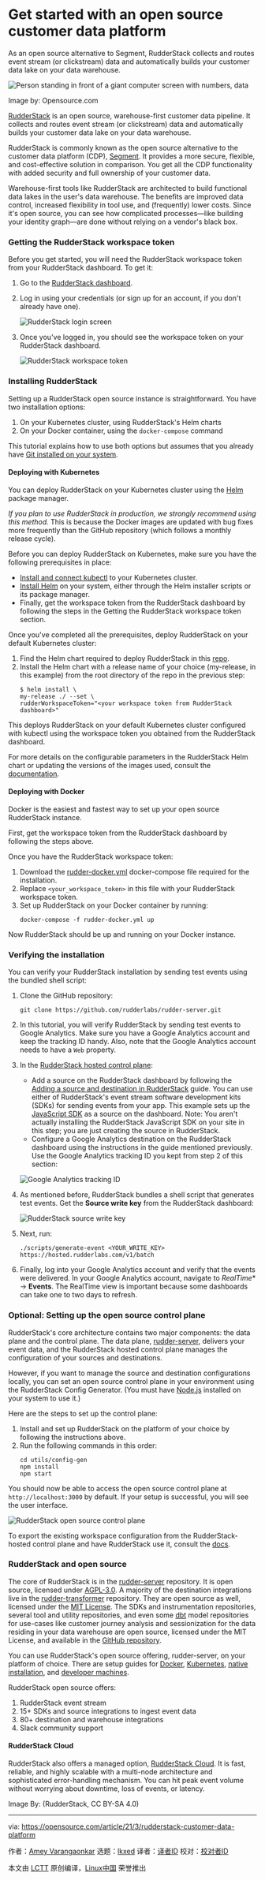 [#]: subject: "Get started with an open source customer data platform"
[#]: via: "https://opensource.com/article/21/3/rudderstack-customer-data-platform"
[#]: author: "Amey Varangaonkar https://opensource.com/users/ameypv"
[#]: collector: "lkxed"
[#]: translator: " "
[#]: reviewer: " "
[#]: publisher: " "
[#]: url: " "

Get started with an open source customer data platform
======
As an open source alternative to Segment, RudderStack collects and routes event stream (or clickstream) data and automatically builds your customer data lake on your data warehouse.

![Person standing in front of a giant computer screen with numbers, data][1]

Image by: Opensource.com

[RudderStack][2] is an open source, warehouse-first customer data pipeline. It collects and routes event stream (or clickstream) data and automatically builds your customer data lake on your data warehouse.

RudderStack is commonly known as the open source alternative to the customer data platform (CDP), [Segment][3]. It provides a more secure, flexible, and cost-effective solution in comparison. You get all the CDP functionality with added security and full ownership of your customer data.

Warehouse-first tools like RudderStack are architected to build functional data lakes in the user's data warehouse. The benefits are improved data control, increased flexibility in tool use, and (frequently) lower costs. Since it's open source, you can see how complicated processes—like building your identity graph—are done without relying on a vendor's black box.

### Getting the RudderStack workspace token

Before you get started, you will need the RudderStack workspace token from your RudderStack dashboard. To get it:

1. Go to the [RudderStack dashboard][4].
2. Log in using your credentials (or sign up for an account, if you don't already have one).

   ![RudderStack login screen][7]

3. Once you've logged in, you should see the workspace token on your RudderStack dashboard.

   ![RudderStack workspace token][8]

### Installing RudderStack

Setting up a RudderStack open source instance is straightforward. You have two installation options:

1. On your Kubernetes cluster, using RudderStack's Helm charts
2. On your Docker container, using the `docker-compose` command

This tutorial explains how to use both options but assumes that you already have [Git installed on your system][9].

#### Deploying with Kubernetes

You can deploy RudderStack on your Kubernetes cluster using the [Helm][10] package manager.

*If you plan to use RudderStack in production, we strongly recommend using this method.* This is because the Docker images are updated with bug fixes more frequently than the GitHub repository (which follows a monthly release cycle).

Before you can deploy RudderStack on Kubernetes, make sure you have the following prerequisites in place:

* [Install and connect kubectl][11] to your Kubernetes cluster.
* [Install Helm][12] on your system, either through the Helm installer scripts or its package manager.
* Finally, get the workspace token from the RudderStack dashboard by following the steps in the Getting the RudderStack workspace token section.

Once you've completed all the prerequisites, deploy RudderStack on your default Kubernetes cluster:

1. Find the Helm chart required to deploy RudderStack in this [repo][13].
2. Install the Helm chart with a release name of your choice (my-release, in this example) from the root directory of the repo in the previous step:
   ```
   $ helm install \
   my-release ./ --set \
   rudderWorkspaceToken="<your workspace token from RudderStack dashboard>"
   ```

This deploys RudderStack on your default Kubernetes cluster configured with kubectl using the workspace token you obtained from the RudderStack dashboard.

For more details on the configurable parameters in the RudderStack Helm chart or updating the versions of the images used, consult the [documentation][14].

#### Deploying with Docker

Docker is the easiest and fastest way to set up your open source RudderStack instance.

First, get the workspace token from the RudderStack dashboard by following the steps above.

Once you have the RudderStack workspace token:

1. Download the [rudder-docker.yml][15] docker-compose file required for the installation.
2. Replace `<your_workspace_token>` in this file with your RudderStack workspace token.
3. Set up RudderStack on your Docker container by running:
   ```
   docker-compose -f rudder-docker.yml up
   ```

Now RudderStack should be up and running on your Docker instance.

### Verifying the installation

You can verify your RudderStack installation by sending test events using the bundled shell script:

1. Clone the GitHub repository:
   ```
   git clone https://github.com/rudderlabs/rudder-server.git
   ```
2. In this tutorial, you will verify RudderStack by sending test events to Google Analytics. Make sure you have a Google Analytics account and keep the tracking ID handy. Also, note that the Google Analytics account needs to have a `Web` property.
3. In the [RudderStack hosted control plane][16]:
   * Add a source on the RudderStack dashboard by following the [Adding a source and destination in RudderStack][17] guide. You can use either of RudderStack's event stream software development kits (SDKs) for sending events from your app. This example sets up the [JavaScript SDK][18] as a source on the dashboard. Note: You aren't actually installing the RudderStack JavaScript SDK on your site in this step; you are just creating the source in RudderStack.
   * Configure a Google Analytics destination on the RudderStack dashboard using the instructions in the guide mentioned previously. Use the Google Analytics tracking ID you kept from step 2 of this section:

   ![Google Analytics tracking ID][27]

4. As mentioned before, RudderStack bundles a shell script that generates test events. Get the **Source write key** from the RudderStack dashboard:

   ![RudderStack source write key][28]

5. Next, run:
   ```
   ./scripts/generate-event <YOUR_WRITE_KEY> https://hosted.rudderlabs.com/v1/batch
   ```
6. Finally, log into your Google Analytics account and verify that the events were delivered. In your Google Analytics account, navigate to *RealTime** -> **Events**. The RealTime view is important because some dashboards can take one to two days to refresh.

### Optional: Setting up the open source control plane

RudderStack's core architecture contains two major components: the data plane and the control plane. The data plane, [rudder-server][29], delivers your event data, and the RudderStack hosted control plane manages the configuration of your sources and destinations.

However, if you want to manage the source and destination configurations locally, you can set an open source control plane in your environment using the RudderStack Config Generator. (You must have [Node.js][30] installed on your system to use it.)

Here are the steps to set up the control plane:

1. Install and set up RudderStack on the platform of your choice by following the instructions above.
2. Run the following commands in this order:
   ```
   cd utils/config-gen
   npm install
   npm start
   ```

You should now be able to access the open source control plane at `http://localhost:3000` by default. If your setup is successful, you will see the user interface.

![RudderStack open source control plane][31]

To export the existing workspace configuration from the RudderStack-hosted control plane and have RudderStack use it, consult the [docs][32].

### RudderStack and open source

The core of RudderStack is in the [rudder-server][33] repository. It is open source, licensed under [AGPL-3.0][34]. A majority of the destination integrations live in the [rudder-transformer][35] repository. They are open source as well, licensed under the [MIT License][36]. The SDKs and instrumentation repositories, several tool and utility repositories, and even some [dbt][37] model repositories for use-cases like customer journey analysis and sessionization for the data residing in your data warehouse are open source, licensed under the MIT License, and available in the [GitHub repository][38].

You can use RudderStack's open source offering, rudder-server, on your platform of choice. There are setup guides for [Docker][39], [Kubernetes][40], [native installation][41], and [developer machines][42].

RudderStack open source offers:

1. RudderStack event stream
2. 15+ SDKs and source integrations to ingest event data
3. 80+ destination and warehouse integrations
4. Slack community support

#### RudderStack Cloud

RudderStack also offers a managed option, [RudderStack Cloud][43]. It is fast, reliable, and highly scalable with a multi-node architecture and sophisticated error-handling mechanism. You can hit peak event volume without worrying about downtime, loss of events, or latency.

Image By: (RudderStack, CC BY-SA 4.0)

--------------------------------------------------------------------------------

via: https://opensource.com/article/21/3/rudderstack-customer-data-platform

作者：[Amey Varangaonkar][a]
选题：[lkxed][b]
译者：[译者ID](https://github.com/译者ID)
校对：[校对者ID](https://github.com/校对者ID)

本文由 [LCTT](https://github.com/LCTT/TranslateProject) 原创编译，[Linux中国](https://linux.cn/) 荣誉推出

[a]: https://opensource.com/users/ameypv
[b]: https://github.com/lkxed
[1]: https://opensource.com/sites/default/files/lead-images/data_metrics_analytics_desktop_laptop.png
[2]: https://rudderstack.com/
[3]: https://segment.com/
[4]: https://app.rudderstack.com/
[7]: https://opensource.com/sites/default/files/uploads/rudderstack_login.png
[8]: https://opensource.com/sites/default/files/uploads/rudderstack_workspace-token.png
[9]: https://opensource.com/life/16/7/stumbling-git
[10]: https://helm.sh/
[11]: https://kubernetes.io/docs/tasks/tools/install-kubectl/
[12]: https://helm.sh/docs/intro/install/
[13]: https://github.com/rudderlabs/rudderstack-helm
[14]: https://docs.rudderstack.com/installing-and-setting-up-rudderstack/kubernetes
[15]: https://raw.githubusercontent.com/rudderlabs/rudder-server/master/rudder-docker.yml
[16]: https://app.rudderstack.com/
[17]: https://docs.rudderstack.com/get-started/adding-source-and-destination-rudderstack
[18]: https://docs.rudderstack.com/rudderstack-sdk-integration-guides/rudderstack-javascript-sdk
[20]: https://docs.rudderstack.com/get-started/adding-source-and-destination-rudderstack
[21]: https://docs.rudderstack.com/rudderstack-sdk-integration-guides/rudderstack-javascript-sdk
[24]: https://docs.rudderstack.com/get-started/adding-source-and-destination-rudderstack
[25]: https://docs.rudderstack.com/rudderstack-sdk-integration-guides/rudderstack-javascript-sdk
[27]: https://opensource.com/sites/default/files/uploads/googleanalyticstrackingid.png
[28]: https://opensource.com/sites/default/files/uploads/rudderstack_sourcewritekey.png
[29]: https://github.com/rudderlabs/rudder-server
[30]: https://nodejs.org/en/download/
[31]: https://opensource.com/sites/default/files/uploads/rudderstack_controlplane.png
[32]: https://docs.rudderstack.com/how-to-guides/rudderstack-config-generator
[33]: https://github.com/rudderlabs/rudder-server
[34]: https://www.gnu.org/licenses/agpl-3.0-standalone.html
[35]: https://github.com/rudderlabs/rudder-transformer
[36]: https://opensource.org/licenses/MIT
[37]: https://www.getdbt.com/
[38]: https://github.com/rudderlabs
[39]: https://docs.rudderstack.com/get-started/installing-and-setting-up-rudderstack/docker
[40]: https://docs.rudderstack.com/get-started/installing-and-setting-up-rudderstack/kubernetes
[41]: https://docs.rudderstack.com/get-started/installing-and-setting-up-rudderstack/native-installation
[42]: https://docs.rudderstack.com/get-started/installing-and-setting-up-rudderstack/developer-machine-setup
[43]: https://resources.rudderstack.com/rudderstack-cloud
